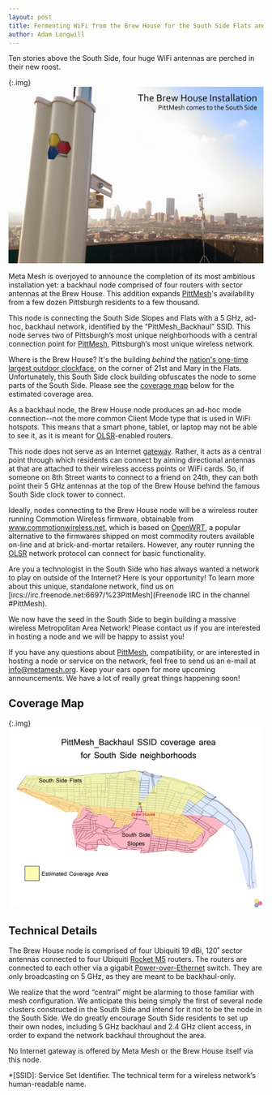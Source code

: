 ```yaml
---
layout: post
title: Fermenting WiFi from the Brew House for the South Side Flats and Slopes
author: Adam Longwill
---
```


Ten stories above the South Side, four huge WiFi antennas are perched in their new roost. 

{:.img}
![View of downtown Pittsburgh from the Brew House with antennae in sight](/images/posts/brew_house_backhaul_announcement/brew_house_rooftop.jpg)

Meta Mesh is overjoyed to announce the completion of its most ambitious installation yet: a backhaul node comprised of four routers with sector antennas at the Brew House. This addition expands [PittMesh](http://www.pittmesh.net)'s availability from a few dozen Pittsburgh residents to a few thousand. 

This node is connecting the South Side Slopes and Flats with a 5 GHz, ad-hoc, backhaul network, identified by the “PittMesh_Backhaul” SSID. This node serves two of Pittsburgh’s most unique neighborhoods with a central connection point for [PittMesh](http://www.pittmesh.net), Pittsburgh’s most unique wireless network.

Where is the Brew House? It's the building *behind* the [nation's one-time largest outdoor clockface](https://en.wikipedia.org/wiki/Duquesne_Brewery_Clock), on the corner of 21st and Mary in the Flats. Unfortunately, this South Side clock building obfuscates the node to some parts of the South Side. Please see the [coverage map](#coverage-map) below for the estimated coverage area.

As a backhaul node, the Brew House node produces an ad-hoc mode connection--not the more common Client Mode type that is used in WiFi hotspots. This means that a smart phone, tablet, or laptop may not be able to see it, as it is meant for [OLSR](https://en.wikipedia.org/wiki/Optimized_Link_State_Routing_Protocol)-enabled routers.

This node does not serve as an Internet [gateway](https://en.wikipedia.org/wiki/Default_gateway). Rather, it acts as a central point through which residents can connect by aiming directional antennas at that are attached to their wireless access points or WiFi cards. So, if someone on 8th Street wants to connect to a friend on 24th, they can both point their 5 GHz antennas at the top of the Brew House behind the famous South Side clock tower to connect. 

Ideally, nodes connecting to the Brew House node will be a wireless router running Commotion Wireless firmware, obtainable from www.commotionwireless.net, which is based on [OpenWRT](https://openwrt.org/), a popular alternative to the firmwares shipped on most commodity routers available on-line and at brick-and-mortar retailers. However, any router running the [OLSR](https://en.wikipedia.org/wiki/Optimized_Link_State_Routing_Protocol) network protocol can connect for basic functionality.

Are you a technologist in the South Side who has always wanted a network to play on outside of the Internet? Here is your opportunity! To learn more about this unique, standalone network, find us on [ircs://irc.freenode.net:6697/%23PittMesh](Freenode IRC in the channel #PittMesh).

We now have the seed in the South Side to begin building a massive wireless Metropolitan Area Network! Please contact us if you are interested in hosting a node and we will be happy to assist you!

If you have any questions about [PittMesh](http://www.pittmesh.net), compatibility, or are interested in hosting a node or service on the network, feel free to send us an e-mail at info@metamesh.org. Keep your ears open for more upcoming announcements. We have a lot of really great things happening soon!

## Coverage Map

{:.img}
![coverage map of brew house node](/images/posts/brew_house_backhaul_announcement/brew_house_coverage_map.png)

## Technical Details

The Brew House node is comprised of four Ubiquiti 19 dBi, 120˚ sector antennas connected to four Ubiquiti [Rocket M5](http://www.ubnt.com/airmax/rocketm/) routers. The routers are connected to each other via a gigabit 
[Power-over-Ethernet](https://en.wikipedia.org/wiki/Power_over_Ethernet) switch. They are only broadcasting on 5 GHz, as they are meant to be backhaul-only.

We realize that the word “central” might be alarming to those familiar with mesh configuration. We anticipate this being simply the first of several node clusters constructed in the South Side and intend for it not to be the node in the South Side. We do greatly encourage South Side residents to set up their own nodes, including 5 GHz backhaul and 2.4 GHz client access, in order to expand the network backhaul throughout the area.

No Internet gateway is offered by Meta Mesh or the Brew House itself via this node.

*[SSID]: Service Set Identifier. The technical term for a wireless network’s human-readable name.
